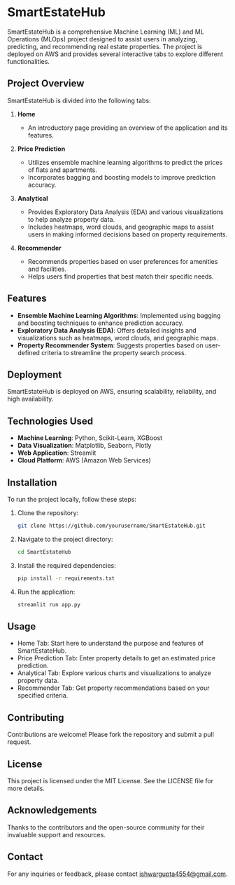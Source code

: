 # SmartEstateHub

SmartEstateHub is a comprehensive Machine Learning (ML) and ML Operations (MLOps) project designed to assist users in analyzing, predicting, and recommending real estate properties. The project is deployed on AWS and provides several interactive tabs to explore different functionalities.

## Project Overview

SmartEstateHub is divided into the following tabs:

1. **Home**
   - An introductory page providing an overview of the application and its features.

2. **Price Prediction**
   - Utilizes ensemble machine learning algorithms to predict the prices of flats and apartments.
   - Incorporates bagging and boosting models to improve prediction accuracy.

3. **Analytical**
   - Provides Exploratory Data Analysis (EDA) and various visualizations to help analyze property data.
   - Includes heatmaps, word clouds, and geographic maps to assist users in making informed decisions based on property requirements.

4. **Recommender**
   - Recommends properties based on user preferences for amenities and facilities.
   - Helps users find properties that best match their specific needs.

## Features

- **Ensemble Machine Learning Algorithms**: Implemented using bagging and boosting techniques to enhance prediction accuracy.
- **Exploratory Data Analysis (EDA)**: Offers detailed insights and visualizations such as heatmaps, word clouds, and geographic maps.
- **Property Recommender System**: Suggests properties based on user-defined criteria to streamline the property search process.

## Deployment

SmartEstateHub is deployed on AWS, ensuring scalability, reliability, and high availability.

## Technologies Used

- **Machine Learning**: Python, Scikit-Learn, XGBoost
- **Data Visualization**: Matplotlib, Seaborn, Plotly
- **Web Application**: Streamlit
- **Cloud Platform**: AWS (Amazon Web Services)

## Installation

To run the project locally, follow these steps:

1. Clone the repository:
   ```bash
   git clone https://github.com/yourusername/SmartEstateHub.git

2. Navigate to the project directory:
    ```bash
   cd SmartEstateHub

3. Install the required dependencies:

    ```bash
    pip install -r requirements.txt

4. Run the application:

    ```bash
    streamlit run app.py

## Usage
- Home Tab: Start here to understand the purpose and features of SmartEstateHub.
- Price Prediction Tab: Enter property details to get an estimated price prediction.
- Analytical Tab: Explore various charts and visualizations to analyze property data.
- Recommender Tab: Get property recommendations based on your specified criteria.

## Contributing
Contributions are welcome! Please fork the repository and submit a pull request.

## License
This project is licensed under the MIT License. See the LICENSE file for more details.

## Acknowledgements
Thanks to the contributors and the open-source community for their invaluable support and resources.

## Contact
For any inquiries or feedback, please contact ishwargupta4554@gmail.com.
